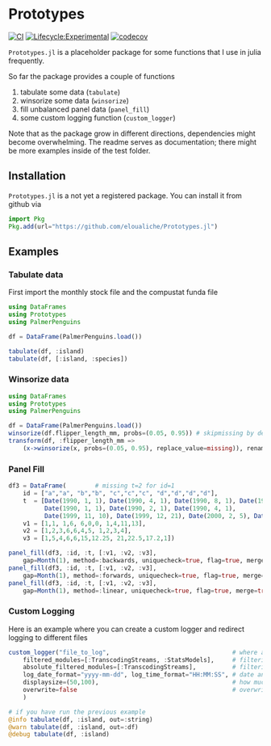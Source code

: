 # Prototypes

[![CI](https://github.com/eloualiche/Prototypes.jl/actions/workflows/CI.yml/badge.svg)](https://github.com/eloualiche/Prototypes.jl/actions/workflows/CI.yml)
[![Lifecycle:Experimental](https://img.shields.io/badge/Lifecycle-Experimental-339999)](https://github.com/eloualiche/Prototypes.jl/actions/workflows/CI.yml)
[![codecov](https://codecov.io/gh/eloualiche/Prototypes.jl/graph/badge.svg?token=53QO3HSSRT)](https://codecov.io/gh/eloualiche/Prototypes.jl)

`Prototypes.jl` is a placeholder package for some functions that I use in julia frequently.

So far the package provides a couple of functions

  1. tabulate some data (`tabulate`)
  2. winsorize some data (`winsorize`)
  3. fill unbalanced panel data (`panel_fill`)
  4. some custom logging function (`custom_logger`)

Note that as the package grow in different directions, dependencies might become overwhelming.
The readme serves as documentation; there might be more examples inside of the test folder.

## Installation

`Prototypes.jl` is a not yet a registered package.
You can install it from github  via

```julia
import Pkg
Pkg.add(url="https://github.com/eloualiche/Prototypes.jl")
```

## Examples


### Tabulate data

First import the monthly stock file and the compustat funda file
```julia
using DataFrames
using Prototypes
using PalmerPenguins

df = DataFrame(PalmerPenguins.load())

tabulate(df, :island)
tabulate(df, [:island, :species])
```

### Winsorize data

```julia
using DataFrames
using Prototypes
using PalmerPenguins

df = DataFrame(PalmerPenguins.load())
winsorize(df.flipper_length_mm, probs=(0.05, 0.95)) # skipmissing by default
transform(df, :flipper_length_mm =>
    (x->winsorize(x, probs=(0.05, 0.95), replace_value=missing)), renamecols=false)
```

### Panel Fill

```julia
df3 = DataFrame(        # missing t=2 for id=1
    id = ["a","a", "b","b", "c","c","c", "d","d","d","d"],
    t  = [Date(1990, 1, 1), Date(1990, 4, 1), Date(1990, 8, 1), Date(1990, 9, 1),
          Date(1990, 1, 1), Date(1990, 2, 1), Date(1990, 4, 1),
          Date(1999, 11, 10), Date(1999, 12, 21), Date(2000, 2, 5), Date(2000, 4, 1)],
    v1 = [1,1, 1,6, 6,0,0, 1,4,11,13],
    v2 = [1,2,3,6,6,4,5, 1,2,3,4],
    v3 = [1,5,4,6,6,15,12.25, 21,22.5,17.2,1])

panel_fill(df3, :id, :t, [:v1, :v2, :v3],
    gap=Month(1), method=:backwards, uniquecheck=true, flag=true, merge=true)
panel_fill(df3, :id, :t, [:v1, :v2, :v3],
    gap=Month(1), method=:forwards, uniquecheck=true, flag=true, merge=true)
panel_fill(df3, :id, :t, [:v1, :v2, :v3],
    gap=Month(1), method=:linear, uniquecheck=true, flag=true, merge=true)

```

### Custom Logging

Here is an example where you can create a custom logger and redirect logging to different files
```julia
custom_logger("file_to_log",                                  # where are the files generated
    filtered_modules=[:TranscodingStreams, :StatsModels],     # filtering msg only for debug
    absolute_filtered_modules=[:TranscodingStreams],          # filtering msg for all
    log_date_format="yyyy-mm-dd", log_time_format="HH:MM:SS", # date and time formatting
    displaysize=(50,100),                                     # how much to show
    overwrite=false                                           # overwrite old logs
    )

# if you have run the previous example
@info tabulate(df, :island, out=:string)
@warn tabulate(df, :island, out=:df)
@debug tabulate(df, :island)
```
